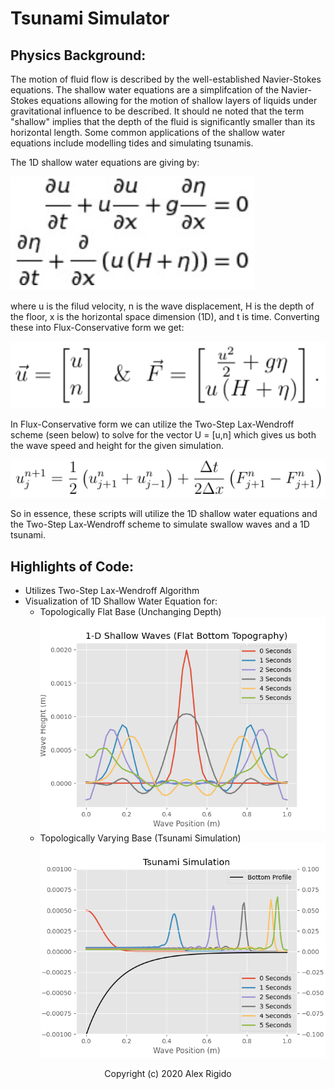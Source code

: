 # Tsunami Simulator
## Physics Background:
The motion of fluid flow is described by the well-established Navier-Stokes equations. The shallow water equations are a simplifcation of the Navier-Stokes equations allowing for the motion of shallow layers of liquids under gravitational influence to be described. It should ne noted that the term "shallow" implies that the depth of the fluid is significantly smaller than its horizontal length. Some common applications of the shallow water equations include modelling tides and simulating tsunamis. 

The 1D shallow water equations are giving by:

![](https://github.com/a-rigido/Tsunami-Simulator/blob/master/README_images/SWEs.png)

where u is the filud velocity, n is the wave displacement, H is the depth of the floor, x is the horizontal space dimension (1D), and t is time. Converting these into Flux-Conservative form we get:

![](https://github.com/a-rigido/Tsunami-Simulator/blob/master/README_images/CF_form.png)

In Flux-Conservative form we can utilize the Two-Step Lax-Wendroff scheme (seen below) to solve for the vector U = [u,n] which gives us both the wave speed and height for the given simulation.

![](https://github.com/a-rigido/Tsunami-Simulator/blob/master/README_images/lax-wen.png)

So in essence, these scripts will utilize the 1D shallow water equations and the Two-Step Lax-Wendroff scheme to simulate swallow waves and a 1D tsunami.

## Highlights of Code:
* Utilizes Two-Step Lax-Wendroff Algorithm
* Visualization of 1D Shallow Water Equation for:
    * Topologically Flat Base (Unchanging Depth)
    ![](https://github.com/a-rigido/Tsunami-Simulator/blob/master/flat_bottom_SWE.png)        
    * Topologically Varying Base (Tsunami Simulation)
    ![](https://github.com/a-rigido/Tsunami-Simulator/blob/master/tsunami_simulation_SWE.png)
    

<p align="center">
Copyright (c) 2020 Alex Rigido
</p> 
